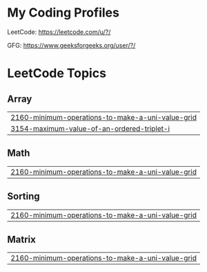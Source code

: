 # My Coding  Profiles

LeetCode: https://leetcode.com/u/?/

GFG: https://www.geeksforgeeks.org/user/?/

<!---LeetCode Topics Start-->
# LeetCode Topics
## Array
|  |
| ------- |
| [2160-minimum-operations-to-make-a-uni-value-grid](https://github.com/pawanpk87/LeetCode/tree/master/2160-minimum-operations-to-make-a-uni-value-grid) |
| [3154-maximum-value-of-an-ordered-triplet-i](https://github.com/pawanpk87/LeetCode/tree/master/3154-maximum-value-of-an-ordered-triplet-i) |
## Math
|  |
| ------- |
| [2160-minimum-operations-to-make-a-uni-value-grid](https://github.com/pawanpk87/LeetCode/tree/master/2160-minimum-operations-to-make-a-uni-value-grid) |
## Sorting
|  |
| ------- |
| [2160-minimum-operations-to-make-a-uni-value-grid](https://github.com/pawanpk87/LeetCode/tree/master/2160-minimum-operations-to-make-a-uni-value-grid) |
## Matrix
|  |
| ------- |
| [2160-minimum-operations-to-make-a-uni-value-grid](https://github.com/pawanpk87/LeetCode/tree/master/2160-minimum-operations-to-make-a-uni-value-grid) |
<!---LeetCode Topics End-->